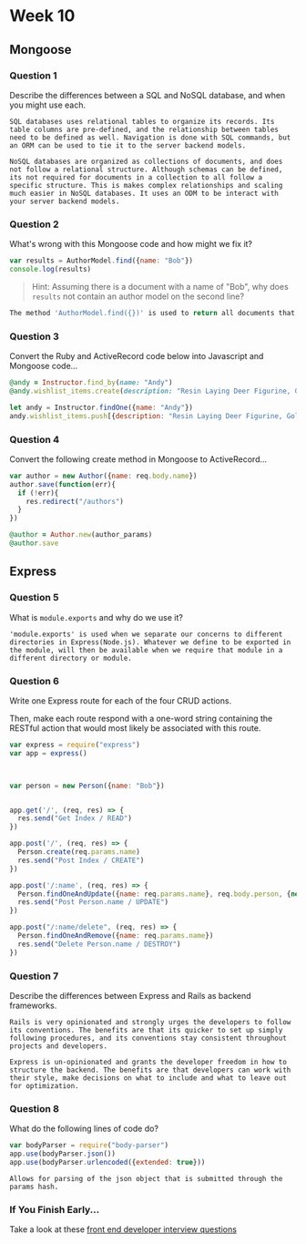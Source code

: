 # Week 10

## Mongoose

### Question 1

Describe the differences between a SQL and NoSQL database, and when you might use each.

```text
SQL databases uses relational tables to organize its records. Its table columns are pre-defined, and the relationship between tables need to be defined as well. Navigation is done with SQL commands, but an ORM can be used to tie it to the server backend models.

NoSQL databases are organized as collections of documents, and does not follow a relational structure. Although schemas can be defined, its not required for documents in a collection to all follow a specific structure. This is makes complex relationships and scaling much easier in NoSQL databases. It uses an ODM to be interact with your server backend models.     
```

### Question 2

What's wrong with this Mongoose code and how might we fix it?

```js
var results = AuthorModel.find({name: "Bob"})
console.log(results)
```

> Hint: Assuming there is a document with a name of "Bob", why does `results` not contain an author model on the second line?

```js
The method 'AuthorModel.find({})' is used to return all documents that correlate with the parameters of your query. 'AuthorModel.findOne' will return the document with name Bob.
```

### Question 3

Convert the Ruby and ActiveRecord code below into Javascript and Mongoose code...

```rb
@andy = Instructor.find_by(name: "Andy")
@andy.wishlist_items.create(description: "Resin Laying Deer Figurine, Gold")
```

```js
let andy = Instructor.findOne({name: "Andy"})
andy.wishlist_items.push[{description: "Resin Laying Deer Figurine, Gold"}]
```

### Question 4

Convert the following create method in Mongoose to ActiveRecord...

```js
var author = new Author({name: req.body.name})
author.save(function(err){
  if (!err){
    res.redirect("/authors")
  }
})
```

```rb
@author = Author.new(author_params)
@author.save
```

## Express

### Question 5

What is `module.exports` and why do we use it?

```text
'module.exports' is used when we separate our concerns to different directories in Express(Node.js). Whatever we define to be exported in the module, will then be available when we require that module in a different directory or module.  
```

### Question 6

Write one Express route for each of the four CRUD actions.

Then, make each route respond with a one-word string containing the RESTful action that would most likely be associated with this route.

```js
var express = require("express")
var app = express()



var person = new Person({name: "Bob"})


app.get('/', (req, res) => {
  res.send("Get Index / READ")
})

app.post('/', (req, res) => {
  Person.create(req.params.name)
  res.send("Post Index / CREATE")
})

app.post('/:name', (req, res) => {
  Person.findOneAndUpdate({name: req.params.name}, req.body.person, {new: true})
  res.send("Post Person.name / UPDATE")
})

app.post("/:name/delete", (req, res) => {
  Person.findOneAndRemove({name: req.params.name})
  res.send("Delete Person.name / DESTROY")
})


```

### Question 7

Describe the differences between Express and Rails as backend frameworks.

```text
Rails is very opinionated and strongly urges the developers to follow its conventions. The benefits are that its quicker to set up simply following procedures, and its conventions stay consistent throughout projects and developers.

Express is un-opinionated and grants the developer freedom in how to structure the backend. The benefits are that developers can work with their style, make decisions on what to include and what to leave out for optimization.
```

### Question 8

What do the following lines of code do?

```js
var bodyParser = require("body-parser")
app.use(bodyParser.json())
app.use(bodyParser.urlencoded({extended: true}))
```

```text
Allows for parsing of the json object that is submitted through the params hash.
```

### If You Finish Early...

Take a look at these [front end developer interview questions](https://github.com/h5bp/Front-end-Developer-Interview-Questions/blob/master/README.md)

